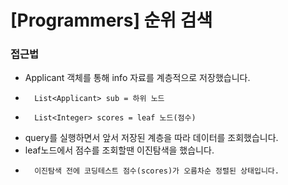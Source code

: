 # [Programmers] 순위 검색

### 접근법

-   Applicant 객체를 통해 info 자료를 계층적으로 저장했습니다.
-       List<Applicant> sub = 하위 노드
-       List<Integer> scores = leaf 노드(점수) 
-   query를 실행하면서 앞서 저장된 계층을 따라 데이터를 조회했습니다.
-   leaf노드에서 점수를 조회할땐 이진탐색을 했습니다.
-       이진탐색 전에 코딩테스트 점수(scores)가 오름차순 정렬된 상태입니다.